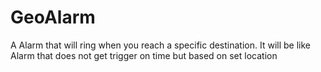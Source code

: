 # GeoAlarm
A Alarm that will ring when you reach a specific destination. It will be like Alarm that does not get trigger on time but based on set location
